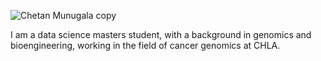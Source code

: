 ![Chetan Munugala copy ](https://user-images.githubusercontent.com/60587652/142346473-6f37a82c-1f50-4e1f-b165-208139106ba0.jpg)

I am a data science masters student, with a background in genomics and bioengineering, working in the field of cancer genomics at CHLA. 

